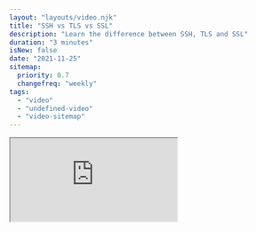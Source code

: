 ```yaml
---
layout: "layouts/video.njk"
title: "SSH vs TLS vs SSL"
description: "Learn the difference between SSH, TLS and SSL"
duration: "3 minutes"
isNew: false
date: "2021-11-25"
sitemap:
  priority: 0.7
  changefreq: "weekly"
tags:
  - "video"
  - "undefined-video"
  - "video-sitemap"
---
```


<iframe class="w-full aspect-video mb-5" src="https://www.youtube.com/embed/k3rFFLmQCuY" title="SSH vs TLS vs SSL"></iframe>
